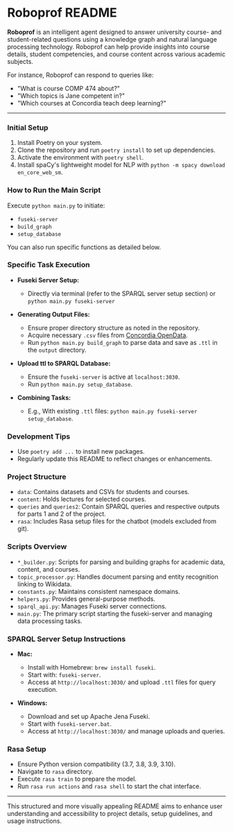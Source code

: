 # Roboprof README

**Roboprof** is an intelligent agent designed to answer university course- and student-related questions using a knowledge graph and natural language processing technology. Roboprof can help provide insights into course details, student competencies, and course content across various academic subjects.

For instance, Roboprof can respond to queries like:
- "What is course COMP 474 about?"
- "Which topics is Jane competent in?"
- "Which courses at Concordia teach deep learning?"

---

### Initial Setup

1. Install Poetry on your system.
2. Clone the repository and run `poetry install` to set up dependencies.
3. Activate the environment with `poetry shell`.
4. Install spaCy's lightweight model for NLP with `python -m spacy download en_core_web_sm`.

### How to Run the Main Script

Execute `python main.py` to initiate:
- `fuseki-server`
- `build_graph`
- `setup_database`

You can also run specific functions as detailed below.

### Specific Task Execution

- **Fuseki Server Setup:**
  - Directly via terminal (refer to the SPARQL server setup section) or `python main.py fuseki-server`
  
- **Generating Output Files:**
  - Ensure proper directory structure as noted in the repository.
  - Acquire necessary `.csv` files from [Concordia OpenData](https://opendata.concordia.ca/datasets/).
  - Run `python main.py build_graph` to parse data and save as `.ttl` in the `output` directory.

- **Upload ttl to SPARQL Database:**
  - Ensure the `fuseki-server` is active at `localhost:3030`.
  - Run `python main.py setup_database`.

- **Combining Tasks:**
  - E.g., With existing `.ttl` files: `python main.py fuseki-server setup_database`.

### Development Tips

- Use `poetry add ...` to install new packages.
- Regularly update this README to reflect changes or enhancements.

### Project Structure

- `data`: Contains datasets and CSVs for students and courses.
- `content`: Holds lectures for selected courses.
- `queries` and `queries2`: Contain SPARQL queries and respective outputs for parts 1 and 2 of the project.
- `rasa`: Includes Rasa setup files for the chatbot (models excluded from git).

### Scripts Overview

- `*_builder.py`: Scripts for parsing and building graphs for academic data, content, and courses.
- `topic_processor.py`: Handles document parsing and entity recognition linking to Wikidata.
- `constants.py`: Maintains consistent namespace domains.
- `helpers.py`: Provides general-purpose methods.
- `sparql_api.py`: Manages Fuseki server connections.
- `main.py`: The primary script starting the fuseki-server and managing data processing tasks.

### SPARQL Server Setup Instructions

- **Mac:**
  - Install with Homebrew: `brew install fuseki`.
  - Start with: `fuseki-server`.
  - Access at `http://localhost:3030/` and upload `.ttl` files for query execution.

- **Windows:**
  - Download and set up Apache Jena Fuseki.
  - Start with `fuseki-server.bat`.
  - Access at `http://localhost:3030/` and manage uploads and queries.

### Rasa Setup

- Ensure Python version compatibility (3.7, 3.8, 3.9, 3.10).
- Navigate to `rasa` directory.
- Execute `rasa train` to prepare the model.
- Run `rasa run actions` and `rasa shell` to start the chat interface.

---

This structured and more visually appealing README aims to enhance user understanding and accessibility to project details, setup guidelines, and usage instructions.